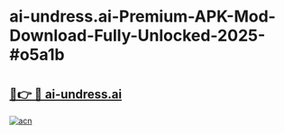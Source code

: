 # ai-undress.ai-Premium-APK-Mod-Download-Fully-Unlocked-2025-#o5a1b

# <h2><a href="https://bedroomkl.my?title=ai-undress.ai&ref=1AP">🔗👉 🔴 ai-undress.ai</a></h2>

[![acn](https://github.com/user-attachments/assets/0f9c940e-d8b0-45ae-aac7-cd30a18b3e1c)](https://bedroomkl.my?title=ai-undress.ai&ref=1AP)

